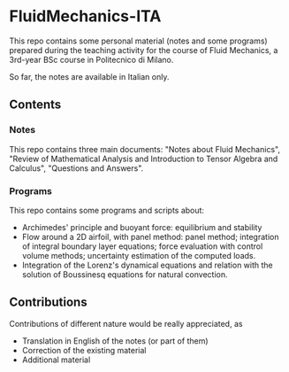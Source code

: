 # FluidMechanics-ITA

This repo contains some personal material (notes and some programs) prepared during the teaching activity for the course of Fluid Mechanics, a 3rd-year BSc course in Politecnico di Milano.

So far, the notes are available in Italian only.

## Contents
### Notes
This repo contains three main documents: "Notes about Fluid Mechanics", "Review of Mathematical Analysis and Introduction to Tensor Algebra and Calculus", "Questions and Answers".

### Programs
This repo contains some programs and scripts about:
- Archimedes' principle and buoyant force: equilibrium and stability
- Flow around a 2D airfoil, with panel method: panel method; integration of integral boundary layer equations; force evaluation with control volume methods; uncertainty estimation of the computed loads.
- Integration of the Lorenz's dynamical equations and relation with the solution of Boussinesq equations for natural convection.

## Contributions
Contributions of different nature would be really appreciated, as
- Translation in English of the notes (or part of them)
- Correction of the existing material
- Additional material